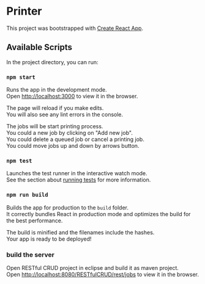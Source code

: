 # Printer
This project was bootstrapped with [Create React App](https://github.com/facebook/create-react-app).

## Available Scripts

In the project directory, you can run:

### `npm start`

Runs the app in the development mode.<br>
Open [http://localhost:3000](http://localhost:3000) to view it in the browser.

The page will reload if you make edits.<br>
You will also see any lint errors in the console.<br>

The jobs will be start printing process.<br>
You could a new job by clicking on "Add new job".<br>
You could delete a queued job or cancel a printing job.<br>
You could move jobs up and down by arrows button.<br>

### `npm test`

Launches the test runner in the interactive watch mode.<br>
See the section about [running tests](https://facebook.github.io/create-react-app/docs/running-tests) for more information.

### `npm run build`

Builds the app for production to the `build` folder.<br>
It correctly bundles React in production mode and optimizes the build for the best performance.

The build is minified and the filenames include the hashes.<br>
Your app is ready to be deployed!

### build the server
Open RESTful CRUD project in eclipse and build it as maven project.<br>
Open [http://localhost:8080/RESTfulCRUD/rest/jobs](http://localhost:8080/RESTfulCRUD/rest/jobs) to view it in the browser.


